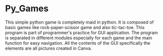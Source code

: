 # Py_Games
This simple python game is completely maid in python. It is composed of basic games like rock-paper-scissor game and also tic-tac-toe. This program is part of programmer's practice for GUI application.
The program is separated in different modules especially for each game and the main function for easy navigation. All the contents of the GUI specifically the elements are all pictures created in Canva.
